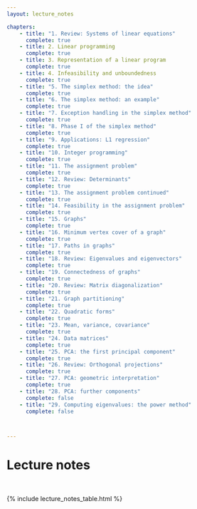```yaml
---
layout: lecture_notes

chapters:
    - title: "1. Review: Systems of linear equations"
      complete: true
    - title: 2. Linear programming
      complete: true
    - title: 3. Representation of a linear program
      complete: true
    - title: 4. Infeasibility and unboundedness
      complete: true
    - title: "5. The simplex method: the idea"
      complete: true
    - title: "6. The simplex method: an example"
      complete: true
    - title: "7. Exception handling in the simplex method"
      complete: true
    - title: "8. Phase I of the simplex method"
      complete: true
    - title: "9. Applications: L1 regression"
      complete: true
    - title: "10. Integer programming"
      complete: true
    - title: "11. The assignment problem"
      complete: true
    - title: "12. Review: Determinants"
      complete: true
    - title: "13. The assignment problem continued"
      complete: true
    - title: "14. Feasibility in the assignment problem"
      complete: true
    - title: "15. Graphs"
      complete: true
    - title: "16. Minimum vertex cover of a graph"
      complete: true
    - title: "17. Paths in graphs"
      complete: true
    - title: "18. Review: Eigenvalues and eigenvectors"
      complete: true
    - title: "19. Connectedness of graphs"
      complete: true
    - title: "20. Review: Matrix diagonalization"
      complete: true
    - title: "21. Graph partitioning"
      complete: true
    - title: "22. Quadratic forms"
      complete: true
    - title: "23. Mean, variance, covariance"
      complete: true
    - title: "24. Data matrices"
      complete: true
    - title: "25. PCA: the first principal component"
      complete: true
    - title: "26. Review: Orthogonal projections"
      complete: true
    - title: "27. PCA: geometric interpretation"
      complete: true
    - title: "28. PCA: further components"
      complete: false
    - title: "29. Computing eigenvalues: the power method"
      complete: false



---
```


# Lecture notes

<br/>

{% include lecture_notes_table.html %}
